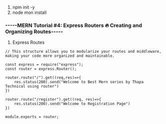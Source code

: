1. npm init -y
2. node mon install


### -----MERN Tutorial #4: Express Routers 🔥 Creating and Organizing Routes-----
1. Express Routes
```
// This structure allows you to modularize your routes and middleware, making your code more organized and maintainable.

const express = require("express");
const router = express.Router();

router.route("/").get((req,res)=>{
    res.status(200).send("Welcome to Best Mern series by Thapa Technical using router")
})

router.route("/register").get((req, res)=>{
    res.status(200).send("Welcome to Registration Page")
})

module.exports = router;
```